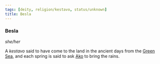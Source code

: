 ```yaml
---
tags: [deity, religion/kestavo, status/unknown]
title: Besla
---
```

### Besla
*she/her*

A *kestavo* said to have come to the land in the ancient days from the [Green Sea](<../../../gazetteer/green-sea.md>), and each spring is said to ask [Ako](<../high-gods/ako.md>) to bring the rains.

